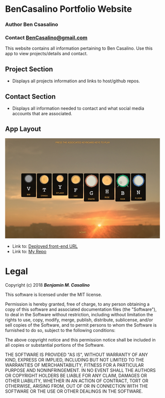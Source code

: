 # BenCasalino Portfolio Website

### Author **Ben Csasalino**
### Contact **BenCasalino@gmail.com**

This website contains all information pertaining to Ben Casalino. Use this app to view projects/details and contact.

## Project Section
* Displays all projects information and links to host/github repos.

## Contact Section
* Displays all information needed to contact and what social media accounts that are associated.


## App Layout
![Layout of the Website](Layout.png)

- Link to: [Deployed front-end URL](https://keyboard-drums.firebaseapp.com/)
- Link to: [My Repo](https://github.com/bencasalino/)

# Legal
Copyright (c) 2018 **_Benjamin M. Casalino_**

This software is licensed under the MIT license.

Permission is hereby granted, free of charge, to any person obtaining a copy
of this software and associated documentation files (the "Software"), to deal
in the Software without restriction, including without limitation the rights
to use, copy, modify, merge, publish, distribute, sublicense, and/or sell
copies of the Software, and to permit persons to whom the Software is
furnished to do so, subject to the following conditions:

The above copyright notice and this permission notice shall be included in
all copies or substantial portions of the Software.

THE SOFTWARE IS PROVIDED "AS IS", WITHOUT WARRANTY OF ANY KIND, EXPRESS OR
IMPLIED, INCLUDING BUT NOT LIMITED TO THE WARRANTIES OF MERCHANTABILITY,
FITNESS FOR A PARTICULAR PURPOSE AND NONINFRINGEMENT. IN NO EVENT SHALL THE
AUTHORS OR COPYRIGHT HOLDERS BE LIABLE FOR ANY CLAIM, DAMAGES OR OTHER
LIABILITY, WHETHER IN AN ACTION OF CONTRACT, TORT OR OTHERWISE, ARISING FROM,
OUT OF OR IN CONNECTION WITH THE SOFTWARE OR THE USE OR OTHER DEALINGS IN
THE SOFTWARE.